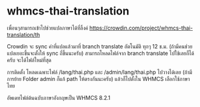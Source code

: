 # whmcs-thai-translation
เพื่อนๆสามารถเข้าไปช่วยแปลภาษาได้ที่ลิ้งค์ https://crowdin.com/project/whmcs-thai-translation/th

Crowdin จะ sync คำที่แปลแล้วมาที่ branch translate อัตโนมัติ ทุกๆ 12 ช.ม. (ถ้ามีคนช่วยแปลเยอะขึ้นจะตั้งให้ sync ถี่ขึ้นนะครับ)
สามารถโหลดไฟล์จาก branch translate ไปใช้เลยก็ได้ครับ จะได้ไฟล์ใหม่ที่สุด

การติดตั้ง โหลดเฉพาะไฟล์ /lang/thai.php และ /admin/lang/thai.php ไปวางได้เลย (ถ้ามีการย้าย Folder admin ก็แก้ path ให้ตรงกันนะครับ) แล้วก็ไปตั้งใน WHMCS เลือกใช้ภาษาไทย

อัพเดทไฟล์ต้นฉบับภาษาอังกฤษเป็น WHMCS 8.2.1
